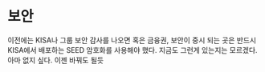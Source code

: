 # 보안

이전에는 KISA나 그룹 보안 감사를 나오면
혹은 금융권, 보안이 중시 되는 곳은 반드시
KISA에서 배포하는 SEED 암호화를 사용해야 했다.
지금도 그런게 있는지는 모르겠다.
아마 없지 싶다.
이젠 바꿔도 될듯

